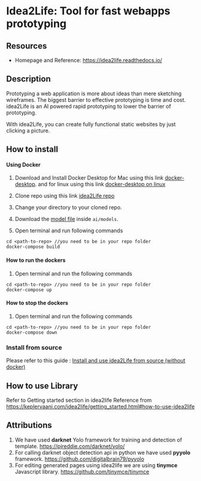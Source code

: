 

# **Idea2Life**: Tool for fast webapps prototyping

## Resources 
* Homepage and Reference: https://idea2life.readthedocs.io/

## Description
Prototyping a web application is more about ideas than mere sketching wireframes. The biggest barrier to effective prototyping is time and cost. idea2Life is an AI powered rapid prototyping to lower the barrier of prototyping.

With idea2Life, you can create fully functional static websites by just clicking a picture.

##  How to install

#### Using Docker

1. Download and Install Docker Desktop for Mac using this
   link [docker-desktop](https://www.docker.com/products/docker-desktop).
   and for linux using this link
   [docker-desktop on linux](https://docs.docker.com/install/linux/docker-ce/ubuntu/)

2.  Clone repo using this link
    [idea2Life repo](https://github.com/keplerlab/idea2life.git)

3.  Change your directory to your cloned repo.

4.  Download the [model file](https://drive.google.com/file/d/1bE0alaHVfnEjzqhj3EYMzB2RQOscDYdO/view?usp=sharing)
    inside `ai/models`.

5. Open terminal and run following commands 
```
cd <path-to-repo> //you need to be in your repo folder
docker-compose build
```

####   How to run the dockers

1. Open terminal and run the following commands
```
cd <path-to-repo> //you need to be in your repo folder
docker-compose up 
```

####   How to stop the dockers

1. Open terminal and run the following commands
```
cd <path-to-repo> //you need to be in your repo folder
docker-compose down 
```

### Install from source

Please refer to this guide : [Install and use idea2Life from source (without docker)](https://keplervaani.com/idea2life/developer_guides/install_idea2life_without_docker.html)



## How to use Library

Refer to Getting started section in idea2life Reference 
   from https://keplervaani.com/idea2life/getting_started.html#how-to-use-idea2life

## Attributions
1) We have used **darknet** Yolo framework for training and detection of template. https://pjreddie.com/darknet/yolo/
2) For calling darknet object detection api in python we have used **pyyolo** framework. https://github.com/digitalbrain79/pyyolo
3) For editing generated pages using idea2life we are using **tinymce** Javascript library. https://github.com/tinymce/tinymce 
